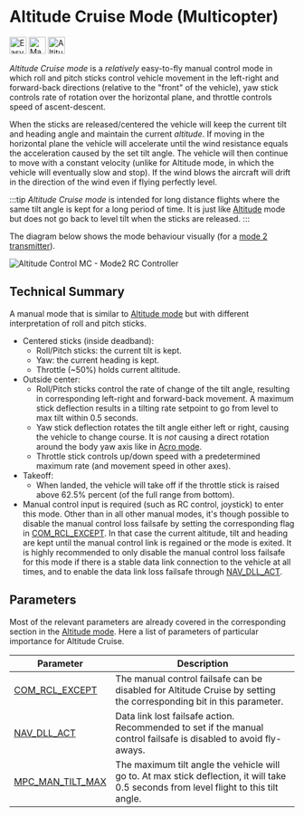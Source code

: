 # Altitude Cruise Mode (Multicopter)

<img src="../../assets/site/difficulty_easy.png" title="Easy to fly" width="30px" />&nbsp;<img src="../../assets/site/remote_control.svg" title="Manual/Remote control required" width="30px" />&nbsp;<img src="../../assets/site/altitude_icon.svg" title="Altitude required (e.g. Baro, Rangefinder)" width="30px" />

_Altitude Cruise mode_ is a _relatively_ easy-to-fly manual control mode in which roll and pitch sticks control vehicle movement in the left-right and forward-back directions (relative to the "front" of the vehicle), yaw stick controls rate of rotation over the horizontal plane, and throttle controls speed of ascent-descent.

When the sticks are released/centered the vehicle will keep the current tilt and heading angle and maintain the current _altitude_.
If moving in the horizontal plane the vehicle will accelerate until the wind resistance equals the acceleration caused by the set tilt angle.
The vehicle will then continue to move with a constant velocity (unlike for Altitude mode, in which the vehicle will eventually slow and stop).
If the wind blows the aircraft will drift in the direction of the wind even if flying perfectly level.

:::tip
_Altitude Cruise mode_ is intended for long distance flights where the same tilt angle is kept for a long period of time. It is just like [Altitude](../flight_modes_mc/altitude.md) mode but does not go back to level tilt when the sticks are released.
:::

The diagram below shows the mode behaviour visually (for a [mode 2 transmitter](../getting_started/rc_transmitter_receiver.md#transmitter_modes)).

![Altitude Control MC - Mode2 RC Controller](../../assets/flight_modes/altitude_mc.png)

## Technical Summary

A manual mode that is similar to [Altitude mode](../flight_modes_mc/altitude.md) but with different interpretation of roll and pitch sticks.

- Centered sticks (inside deadband):
  - Roll/Pitch sticks: the current tilt is kept.
  - Yaw: the current heading is kept.
  - Throttle (~50%) holds current altitude.
- Outside center:
  - Roll/Pitch sticks control the rate of change of the tilt angle, resulting in corresponding left-right and forward-back movement. A maximum stick deflection results in a tilting rate setpoint to go from level to max tilt within 0.5 seconds.
  - Yaw stick deflection rotates the tilt angle either left or right, causing the vehicle to change course. It is _not_ causing a direct rotation around the body yaw axis like in [Acro mode](../flight_modes_mc/acro.md).
  - Throttle stick controls up/down speed with a predetermined maximum rate (and movement speed in other axes).
- Takeoff:
  - When landed, the vehicle will take off if the throttle stick is raised above 62.5% percent (of the full range from bottom).
- Manual control input is required (such as RC control, joystick) to enter this mode. Other than in all other manual modes, it's though possible to disable the manual control loss failsafe by setting the corresponding flag in [COM_RCL_EXCEPT](../advanced_config/parameter_reference.md#COM_RCL_EXCEPT). In that case the current altitude, tilt and heading are kept until the manual control link is regained or the mode is exited.
  It is highly recommended to only disable the manual control loss failsafe for this mode if there is a stable data link connection to the vehicle at all times, and to enable the data link loss failsafe through [NAV_DLL_ACT](../advanced_config/parameter_reference.md#NAV_DLL_ACT).

## Parameters

Most of the relevant parameters are already covered in the corresponding section in the [Altitude mode](../flight_modes_mc/altitude.md). Here a list of parameters of particular importance for Altitude Cruise.

| Parameter                                                                                                   | Description                                                                                                                            |
| ----------------------------------------------------------------------------------------------------------- | -------------------------------------------------------------------------------------------------------------------------------------- |
| <a id="COM_RCL_EXCEPT"></a>[COM_RCL_EXCEPT](../advanced_config/parameter_reference.md#COM_RCL_EXCEPT)       | The manual control failsafe can be disabled for Altitude Cruise by setting the corresponding bit in this parameter.                    |
| <a id="NAV_DLL_ACT"></a>[NAV_DLL_ACT](../advanced_config/parameter_reference.md#NAV_DLL_ACT)                | Data link lost failsafe action. Recommended to set if the manual control failsafe is disabled to avoid fly-aways.                      |
| <a id="MPC_MAN_TILT_MAX"></a>[MPC_MAN_TILT_MAX](../advanced_config/parameter_reference.md#MPC_MAN_TILT_MAX) | The maximum tilt angle the vehicle will go to. At max stick deflection, it will take 0.5 seconds from level flight to this tilt angle. |
